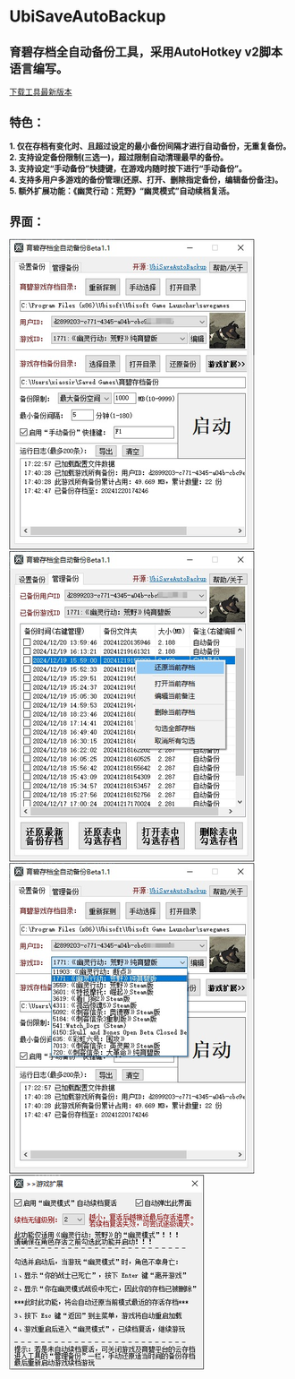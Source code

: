 # UbiSaveAutoBackup
## 育碧存档全自动备份工具，采用AutoHotkey v2脚本语言编写。 
[下载工具最新版本](https://github.com/GameXueRen/UbiSaveAutoBackup/releases/latest)
## 特色：
**1. 仅在存档有变化时、且超过设定的最小备份间隔才进行自动备份，无重复备份。**  
**2. 支持设定备份限制(三选一)，超过限制自动清理最早的备份。**  
**3. 支持设定“手动备份”快捷键，在游戏内随时按下进行“手动备份”。**  
**4. 支持多用户多游戏的备份管理(还原、打开、删除指定备份，编辑备份备注)。**  
**5. 额外扩展功能：《幽灵行动：荒野》“幽灵模式”自动续档复活。**  
## 界面：
![主界面Tab1](images/mainTab1.jpg)
![主界面Tab2](images/mainTab2.jpg)
![主界面Tab1-2](images/mainTab1-2.jpg)
![扩展界面-1](images/extended-1.jpg)

